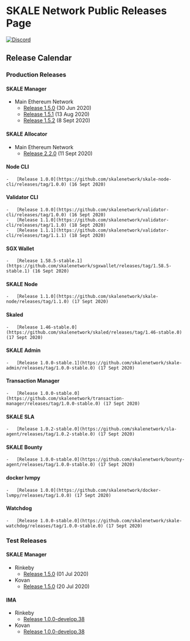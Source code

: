 # SKALE Network Public Releases Page

[![Discord](https://img.shields.io/discord/534485763354787851.svg)](https://discord.gg/vvUtWJB)

## Release Calendar

### Production Releases

#### SKALE Manager

-   Main Ethereum Network
    -   [Release 1.5.0](/releases/mainnet/skale-manager/1.5.0) (30 Jun 2020)
    -   [Release 1.5.1](/releases/mainnet/skale-manager/1.5.1) (13 Aug 2020)
    -   [Release 1.5.2](/releases/mainnet/skale-manager/1.5.2) (8 Sept 2020)
    
#### SKALE Allocator

-   Main Ethereum Network
    -   [Release 2.2.0](/releases/mainnet/skale-allocator/2.2.0) (11 Sept 2020)

#### Node CLI

    -   [Release 1.0.0](https://github.com/skalenetwork/skale-node-cli/releases/tag/1.0.0) (16 Sept 2020)
    
#### Validator CLI

    -   [Release 1.0.0](https://github.com/skalenetwork/validator-cli/releases/tag/1.0.0) (16 Sept 2020)
    -   [Release 1.1.0](https://github.com/skalenetwork/validator-cli/releases/tag/1.1.0) (18 Sept 2020)
    -   [Release 1.1.1](https://github.com/skalenetwork/validator-cli/releases/tag/1.1.1) (18 Sept 2020)

#### SGX Wallet

    -   [Release 1.58.5-stable.1](https://github.com/skalenetwork/sgxwallet/releases/tag/1.58.5-stable.1) (16 Sept 2020)
    
#### SKALE Node

    -   [Release 1.1.0](https://github.com/skalenetwork/skale-node/releases/tag/1.1.0) (17 Sept 2020)
    
#### Skaled

    -   [Release 1.46-stable.0](https://github.com/skalenetwork/skaled/releases/tag/1.46-stable.0) (17 Sept 2020)  
   
#### SKALE Admin

    -   [Release 1.0.0-stable.1](https://github.com/skalenetwork/skale-admin/releases/tag/1.0.0-stable.0) (17 Sept 2020)  
    
#### Transaction Manager

    -   [Release 1.0.0-stable.0](https://github.com/skalenetwork/transaction-manager/releases/tag/1.0.0-stable.0) (17 Sept 2020)
    
#### SKALE SLA

    -   [Release 1.0.2-stable.0](https://github.com/skalenetwork/sla-agent/releases/tag/1.0.2-stable.0) (17 Sept 2020)    
    
#### SKALE Bounty

    -   [Release 1.0.0-stable.0](https://github.com/skalenetwork/bounty-agent/releases/tag/1.0.0-stable.0) (17 Sept 2020)  
 
#### docker lvmpy

    -   [Release 1.0.0](https://github.com/skalenetwork/docker-lvmpy/releases/tag/1.0.0) (17 Sept 2020)   
    
#### Watchdog

    -   [Release 1.0.0-stable.0](https://github.com/skalenetwork/skale-watchdog/releases/tag/1.0.0-stable.0) (17 Sept 2020)     


### Test Releases

#### SKALE Manager

-   Rinkeby
    -   [Release 1.5.0](/releases/rinkeby/skale-manager/1.5.0) (01 Jul 2020)
-   Kovan
    -   [Release 1.5.0](/releases/kovan/skale-manager/1.5.0) (20 Jul 2020)

#### IMA

-   Rinkeby
    -   [Release 1.0.0-develop.38](/releases/rinkeby/IMA/1.0.0-develop.38)
-   Kovan
    -   [Release 1.0.0-develop.38](/releases/kovan/IMA/1.0.0-develop.38)

